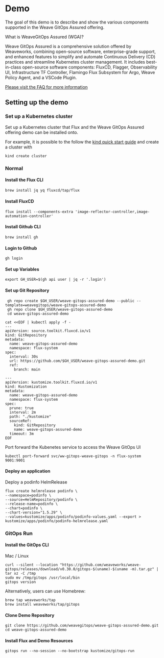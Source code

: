 # Demo

The goal of this demo is to describe and show the various components supported in the Weave GitOps Assured offering.


What is WeaveGitOps Assured (WGA)?

Weave GitOps Assured is a comprehensive solution offered by Weaveworks, combining open-source software, enterprise-grade support, and enhanced features to simplify and automate Continuous Delivery (CD) practices and streamline Kubernetes cluster management. It includes best-in-class open-source software components: FluxCD, Flagger, Observability UI, Infrastructure TF Controller, Flamingo Flux Subsystem for Argo, Weave Policy Agent, and a VSCode Plugin.

[Please visit the FAQ for more information](https://www.weave.works/product/assured-faq/) 

## Setting up the demo

### Set up a Kubernetes cluster

Set up a Kubernetes cluster that Flux and the Weave GitOps Assured offering demo can be installed onto.

For example, it is possible to the follow the [kind quick start guide](https://kind.sigs.k8s.io/docs/user/quick-start/) and create a cluster with
```
kind create cluster
```

### Normal

#### Install the Flux CLI

```bash
brew install jq yq fluxcd/tap/flux
```
#### Install FluxCD 

```
flux install --components-extra 'image-reflector-controller,image-automation-controller'
```

#### Install Github CLI 
```
brew install gh

```
#### Login to Github
```
gh login
```

#### Set up Variables
```
export GH_USER=$(gh api user | jq -r '.login')
```
#### Set up Git Repository
```
 gh repo create $GH_USER/weave-gitops-assured-demo --public --template=weavegitops/weave-gitops-assured-demo
 gh repo clone $GH_USER/weave-gitops-assured-demo
 cd weave-gitops-assured-demo
```

```
cat <<EOF | kubectl apply -f -
---
apiVersion: source.toolkit.fluxcd.io/v1
kind: GitRepository
metadata:
  name: weave-gitops-assured-demo
  namespace: flux-system
spec:
  interval: 30s
  url: https://github.com/$GH_USER/weave-gitops-assured-demo.git
  ref:
    branch: main

---
apiVersion: kustomize.toolkit.fluxcd.io/v1
kind: Kustomization
metadata:
  name: weave-gitops-assured-demo
  namespace: flux-system
spec:
  prune: true
  interval: 2m
  path: "./kustomize"
  sourceRef:
    kind: GitRepository
    name: weave-gitops-assured-demo
  timeout: 3m
EOF
```

Port forward the Kubenetes service to access the Weave GitOps UI
```
kubectl port-forward svc/ww-gitops-weave-gitops -n flux-system 9001:9001
```

#### Deploy an application

Deploy a podinfo HelmRelease

```
flux create helmrelease podinfo \
--namespace=podinfo \
--source=HelmRepository/podinfo \
--release-name=podinfo \
--chart=podinfo \
--chart-version="1.5.29" \
--values=kustomize/apps/podinfo/podinfo-values.yaml --export > kustomize/apps/podinfo/podinfo-helmrelease.yaml
```




### GitOps Run

#### Install the GitOps CLI

Mac / Linux

```console
curl --silent --location "https://github.com/weaveworks/weave-gitops/releases/download/v0.30.0/gitops-$(uname)-$(uname -m).tar.gz" | tar xz -C /tmp
sudo mv /tmp/gitops /usr/local/bin
gitops version
```

Alternatively, users can use Homebrew:

```console
brew tap weaveworks/tap
brew install weaveworks/tap/gitops
```

#### Clone Demo Repository  

```
git clone https://github.com/weavegitops/weave-gitops-assured-demo.git
cd weave-gitops-assured-demo
```



#### Install Flux and Demo Resources
```
gitops run --no-session --no-bootstrap kustomize/gitops-run
```